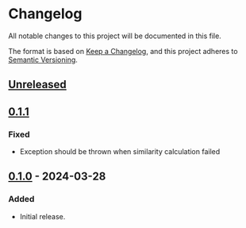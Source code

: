 # Changelog

All notable changes to this project will be documented in this file.

The format is based on [Keep a Changelog](https://keepachangelog.com/en/1.1.0/),
and this project adheres to [Semantic Versioning](https://semver.org/spec/v2.0.0.html).

## [Unreleased]

## [0.1.1]

### Fixed

- Exception should be thrown when similarity calculation failed

## [0.1.0] - 2024-03-28

### Added

- Initial release.

[unreleased]: https://github.com/ocpddev/kairs/compare/v0.1.1...HEAD

[0.1.1]: https://github.com/ocpddev/kairs/compare/v0.1.0...v0.1.1

[0.1.0]: https://github.com/ocpddev/kairs/releases/tag/v0.1.0
